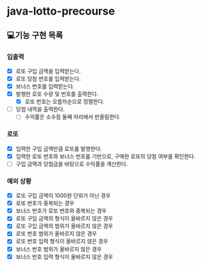 # java-lotto-precourse

## 💻기능 구현 목록

### 입출력
- [x] 로또 구입 금액을 입력받는다.
- [x] 로또 당첨 번호를 입력받는다.
- [x] 보너스 번호를 입력받는다.
- [x] 발행한 로또 수량 및 번호를 출력한다.
  - [x] 로또 번호는 오름차순으로 정렬한다.
- [ ] 당첨 내역을 출력한다.
  - [ ] 수익률은 소수점 둘째 자리에서 반올림한다.

### 로또
- [x] 입력한 구입 금액만큼 로또를 발행한다.
- [x] 입력한 로또 번호와 보너스 번호를 기반으로, 구매한 로또의 당첨 여부를 확인한다.
- [ ] 구입 금액과 당첨금을 바탕으로 수익률을 계산한다.

### 예외 상황
- [x] 로또 구입 금액이 1000원 단위가 아닌 경우
- [x] 로또 번호가 중복되는 경우
- [x] 보너스 번호가 로또 번호와 중복되는 경우
- [x] 로또 구임 금액의 형식이 올바르지 않은 경우
- [x] 로또 구입 금액의 범위가 올바르지 않은 경우
- [x] 로또 번호 범위가 올바르지 않은 경우
- [x] 로또 번호 입력 형식이 올바르지 않은 경우
- [x] 보너스 번호 범위가 올바르지 않은 경우
- [x] 보너스 번호 입력 형식이 올바르지 않은 경우
